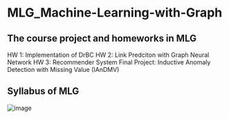 # MLG_Machine-Learning-with-Graph

## The course project and homeworks in MLG


HW 1: Implementation of DrBC
HW 2: Link Predciton with Graph Neural Network
HW 3: Recommender System 
Final Project: Inductive Anomaly Detection with Missing Value (IAnDMV)


## Syllabus of MLG

![image](https://user-images.githubusercontent.com/36630295/125025232-e2e00780-e0b4-11eb-9928-ed240dfb26af.png)
